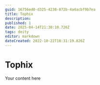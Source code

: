 ```yaml
---
guid: 16756ed0-d325-4238-872b-4a4acbf9b7ea
title: Tophix
description: 
published: 1
date: 2025-04-14T21:30:10.726Z
tags: deity
editor: markdown
dateCreated: 2022-10-22T18:31:19.826Z
---
```


# Tophix
Your content here

